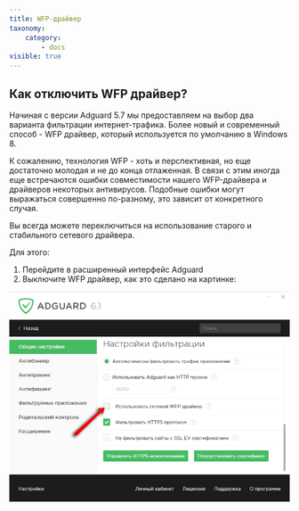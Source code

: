 ```yaml
---
title: WFP-драйвер
taxonomy:
    category:
        - docs
visible: true
---
```


## Как отключить WFP драйвер?

Начиная с версии Adguard 5.7 мы предоставляем на выбор два варианта фильтрации интернет-трафика. Более новый и современный способ - WFP драйвер, который используется по умолчанию в Windows 8.

К сожалению, технология WFP - хоть и перспективная, но еще достаточно молодая и не до конца отлаженная. В связи с этим иногда еще встречаются ошибки совместимости нашего WFP-драйвера и драйверов некоторых антивирусов. Подобные ошибки могут выражаться совершенно по-разному, это зависит от конкретного случая.

Вы всегда можете переключиться на использование старого и стабильного сетевого драйвера. 

Для этого: 
1. Перейдите в расширенный интерфейс Adguard 
2. Выключите WFP драйвер, как это сделано на картинке:

![](wpf_3.png)